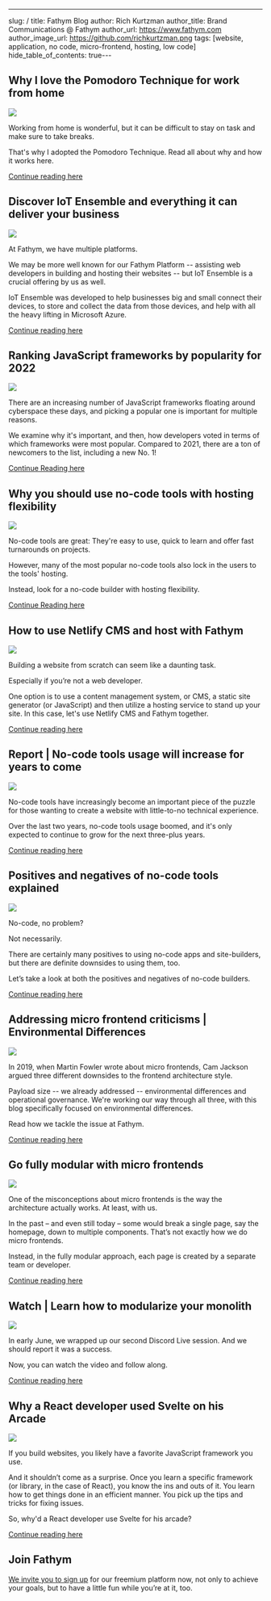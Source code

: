 ---
slug: /
title: Fathym Blog
author: Rich Kurtzman
author_title: Brand Communications @ Fathym
author_url: https://www.fathym.com
author_image_url: https://github.com/richkurtzman.png
tags: [website, application, no code, micro-frontend, hosting, low code]
hide_table_of_contents: true---

## Why I love the Pomodoro Technique for work from home

![](https://www.fathym.com/img/pomodorotimer.png)

Working from home is wonderful, but it can be difficult to stay on task and make sure to take breaks. 

That's why I adopted the Pomodoro Technique. Read all about why and how it works here.

[Continue reading here](https://www.fathym.com/blog/articles/2022/july/2022-07-19-pomodoro-technique)

## Discover IoT Ensemble and everything it can deliver your business

![](https://www.fathym.com/img/iotensemble2.png)

At Fathym, we have multiple platforms. 

We may be more well known for our Fathym Platform -- assisting web developers in building and hosting their websites -- but IoT Ensemble is a crucial offering by us as well. 

IoT Ensemble was developed to help businesses big and small connect their devices, to store and collect the data from those devices, and help with all the heavy lifting in Microsoft Azure. 

[Continue reading here](https://www.fathym.com/blog/articles/2022/july/2022-07-15-discover-iot-ensemble)

## Ranking JavaScript frameworks by popularity for 2022

![](https://www.fathym.com/img/compandcoffee.png)

There are an increasing number of JavaScript frameworks floating around cyberspace these days, and picking a popular one is important for multiple reasons. 

We examine why it's important, and then, how developers voted in terms of which frameworks were most popular. Compared to 2021, there are a ton of newcomers to the list, including a new No. 1!

[Continue Reading here](https://www.fathym.com/blog/articles/2022/july/2022-07-13-ranking-javascript-frameworks-by-popularity-2022)
## Why you should use no-code tools with hosting flexibility

![](https://www.fathym.com/img/nocodepencil.png)

No-code tools are great: They're easy to use, quick to learn and offer fast turnarounds on projects. 

However, many of the most popular no-code tools also lock in the users to the tools' hosting. 

Instead, look for a no-code builder with hosting flexibility. 

[Continue Reading here](https://www.fathym.com/blog/articles/2022/july/2022-07-11-use-no-code-tools-with-hosting-flexibility)

## How to use Netlify CMS and host with Fathym

![](https://www.fathym.com/img/netlifycmsfathym.png)

Building a website from scratch can seem like a daunting task.  

Especially if you’re not a web developer.  

One option is to use a content management system, or CMS, a static site generator (or JavaScript) and then utilize a hosting service to stand up your site. In this case, let's use Netlify CMS and Fathym together.

[Continue reading here](https://www.fathym.com/blog/articles/2022/july/2022-07-07-use-netlify-cms-host-with-fathym)

## Report | No-code tools usage will increase for years to come

![](https://www.fathym.com/img/nocode3.png)

No-code tools have increasingly become an important piece of the puzzle for those wanting to create a website with little-to-no technical experience. 

Over the last two years, no-code tools usage boomed, and it's only expected to continue to grow for the next three-plus years.

[Continue reading here](https://www.fathym.com/blog/articles/2022/july/2022-07-05-no-code-tools-usage-will-increase)

## Positives and negatives of no-code tools explained

![](https://www.fathym.com/img/nocodenice.png)

No-code, no problem?  

Not necessarily.  

There are certainly many positives to using no-code apps and site-builders, but there are definite downsides to using them, too.  

Let’s take a look at both the positives and negatives of no-code builders.

[Continue reading here](https://www.fathym.com/blog/articles/2022/june/2022-06-28-positives-and-negatives-of-no-code-tools)

## Addressing micro frontend criticisms | Environmental Differences

![](https://www.fathym.com/img/devshelpingdevs2.png) 

In 2019, when Martin Fowler wrote about micro frontends, Cam Jackson argued three different downsides to the frontend architecture style. 

Payload size -- we already addressed -- environmental differences and operational governance. We're working our way through all three, with this blog specifically focused on environmental differences. 

Read how we tackle the issue at Fathym.

[Continue reading here](https://www.fathym.com/blog/articles/2022/june/2022-06-09-micro-frontend-criticisms-environmental-differences)

## Go fully modular with micro frontends

![](https://www.fathym.com/img/newmfe2.png) 

One of the misconceptions about micro frontends is the way the architecture actually works. At least, with us.  

In the past – and even still today – some would break a single page, say the homepage, down to multiple components. That’s not exactly how we do micro frontends.  

Instead, in the fully modular approach, each page is created by a separate team or developer. 

[Continue reading here](https://www.fathym.com/blog/articles/2022/june/2022-06-06-go-fully-modular-frontend)

## Watch | Learn how to modularize your monolith

![](https://www.fathym.com/img/socialuimonolith.png)


In early June, we wrapped up our second Discord Live session. And we should report it was a success.  

Now, you can watch the video and follow along.

[Continue reading here](https://www.fathym.com/blog/articles/2022/june/2022-06-03-watch-modularize-your-monolith)

## Why a React developer used Svelte on his Arcade

![](https://www.fathym.com/img/arcadeinterior.png)

If you build websites, you likely have a favorite JavaScript framework you use.  

And it shouldn’t come as a surprise. Once you learn a specific framework (or library, in the case of React), you know the ins and outs of it. You learn how to get things done in an efficient manner. You pick up the tips and tricks for fixing issues.  

So, why'd a React developer use Svelte for his arcade? 

[Continue reading here](https://www.fathym.com/blog/articles/2022/may/2022-05-19-why-react-developer-used-svelte)

## Join Fathym 

[We invite you to sign up](https://www.fathym.com/dashboard) for our freemium platform now, not only to achieve your goals, but to have a little fun while you’re at it, too. 